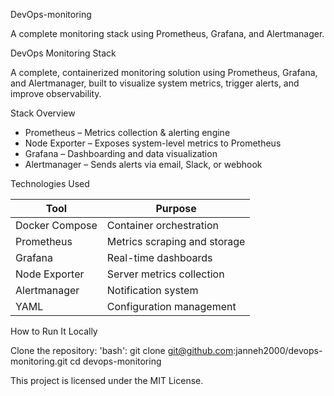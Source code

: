 DevOps-monitoring

A complete monitoring stack using Prometheus, Grafana, and Alertmanager.

 DevOps Monitoring Stack 

A complete, containerized monitoring solution using Prometheus, Grafana, and Alertmanager, built to visualize system metrics, trigger alerts, and improve observability.

Stack Overview

- Prometheus – Metrics collection & alerting engine
- Node Exporter – Exposes system-level metrics to Prometheus
- Grafana – Dashboarding and data visualization
- Alertmanager – Sends alerts via email, Slack, or webhook

 Technologies Used

| Tool            | Purpose                           |
|-----------------|-----------------------------------|
| Docker Compose  | Container orchestration           |
| Prometheus      | Metrics scraping and storage      |
| Grafana         | Real-time dashboards              |
| Node Exporter   | Server metrics collection         |
| Alertmanager    | Notification system               |
| YAML            | Configuration management          |


  How to Run It Locally

 Clone the repository:
   'bash':
   git clone git@github.com:janneh2000/devops-monitoring.git
   cd devops-monitoring




This project is licensed under the MIT License.
